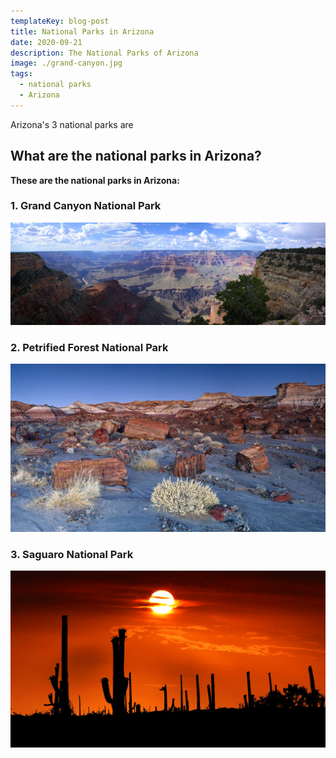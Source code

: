 ```yaml
---
templateKey: blog-post
title: National Parks in Arizona
date: 2020-09-21
description: The National Parks of Arizona
image: ./grand-canyon.jpg
tags:
  - national parks
  - Arizona
---
```

Arizona's 3 national parks are
## What are the national parks in Arizona?

**These are the national parks in Arizona:**

### 1. Grand Canyon National Park
![Grand Canyon National Park](./grand-canyon.jpg)

### 2. Petrified Forest National Park
![Petrified Forest National Park](./petrified-forest.jpg)

### 3. Saguaro National Park
![Saguaro National Park](./saguaro.jpg)

